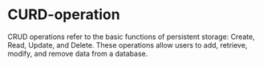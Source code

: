 # CURD-operation
CRUD operations refer to the basic functions of persistent storage: Create, Read, Update, and Delete. These operations allow users to add, retrieve, modify, and remove data from a database.
